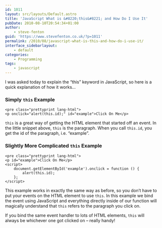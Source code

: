 ```yaml
---
id: 1011
layout: src/layouts/Default.astro
title: 'JavaScript What is &#8220;this&#8221; and How Do I Use It'
pubDate: 2010-08-10T20:54:34+01:00
author:
    - steve-fenton
guid: 'https://www.stevefenton.co.uk/?p=1011'
permalink: /2010/08/javascript-what-is-this-and-how-do-i-use-it/
interface_sidebarlayout:
    - default
categories:
    - Programming
tags:
    - javascript
---
```


I was asked today to explain the “this” keyword in JavaScript, so here is a quick explanation of how it works…

### Simply `this` Example

```
<pre class="prettyprint lang-html">
<p onclick="alert(this.id);" id="example">Click On Me</p>
```

`this` is a great way of getting the HTML element that started off an event. In the little snippet above, `this` is the paragraph. When you call `this.id`, you get the id of the paragraph, i.e. “example”.

### Slightly More Complicated `this` Example

```
<pre class="prettyprint lang-html">
<p id="example">Click On Me</p>
<script>
    document.getElementById('example').onclick = function () {
        alert(this.id);
    };
</script>
```

This example works in exactly the same way as before, so you don’t have to put your events on the HTML element to use `this`. In this example we bind the event using JavaScript and everything directly inside of our function will magically understand that `this` refers to the paragraph you click on.

If you bind the same event handler to lots of HTML elements, `this` will always be whichever one got clicked on – really handy!